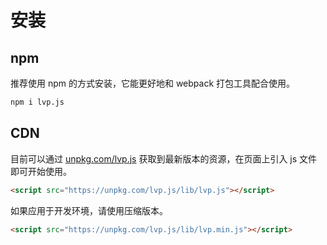 # 安装

## npm

推荐使用 npm 的方式安装，它能更好地和 webpack 打包工具配合使用。

```bash
npm i lvp.js
```

## CDN

目前可以通过 [unpkg.com/lvp.js](https://unpkg.com/browse/lvp.js@last/) 获取到最新版本的资源，在页面上引入 js 文件即可开始使用。

```html
<script src="https://unpkg.com/lvp.js/lib/lvp.js"></script>
```

如果应用于开发环境，请使用压缩版本。

```html
<script src="https://unpkg.com/lvp.js/lib/lvp.min.js"></script>
```
